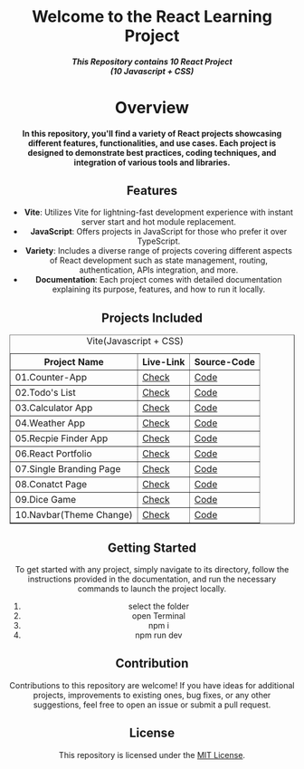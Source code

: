 <center> <h1> Welcome to the React Learning Project </h1></center>
<center> <h4><i> This Repository contains 10 React Project<br>
               (10 Javascript + CSS)</i></h4><center>
<h1>Overview</h1>
<h4>
In this repository, you'll find a variety of React projects showcasing different features, functionalities, and use cases. Each project is designed to demonstrate best practices, coding techniques, and integration of various tools and libraries.
</h4>

## Features

- **Vite**: Utilizes Vite for lightning-fast development experience with instant server start and hot module replacement.
- **JavaScript**: Offers projects in JavaScript for those who prefer it over TypeScript.
- **Variety**: Includes a diverse range of projects covering different aspects of React development such as state management, routing, authentication, APIs integration, and more.
- **Documentation**: Each project comes with detailed documentation explaining its purpose, features, and how to run it locally.

## Projects Included

<table border="1">
  <caption>Vite(Javascript + CSS)</caption>
  <tr>
    <th>Project Name</th>
    <th>Live-Link</th>
    <th>Source-Code</th>
  </tr>
  <tr>
    <td>01.Counter-App</td>
    <td><a href="https://counter-r1.netlify.app/">Check</td>
    <td><a href="https://github.com/SudeepAcharjee/10-React-Project--JS-CSS/tree/master/01COunter%20App">Code</td>
  </tr>
  <tr>
    <td>02.Todo's List</td>
    <td><a href="https://todo-list-r2.netlify.app/">Check</td>
    <td><a href="https://github.com/SudeepAcharjee/10-React-Project--JS-CSS/tree/master/02To-DO%20list">Code</td>
  </tr>
  
   <tr>
    <td>03.Calculator App</td>
    <td><a href="https://calculator-r3.netlify.app/">Check</td>
    <td><a href="https://github.com/SudeepAcharjee/20-React-JS-CSS-TS-Tailwindcss-/tree/master/10-React%20Project(JS%20and%20CSS)/03Calculator">Code</td>
  </tr>

  <tr>
    <td>04.Weather App</td>
    <td><a href="https://weather-app-r4.netlify.app">Check</td>
    <td><a href="https://github.com/SudeepAcharjee/20-React-JS-CSS-TS-Tailwindcss-/tree/master/10-React%20Project(JS%20and%20CSS)/04WeatherApp">Code</td>
  </tr>

  <tr>
    <td>05.Recpie Finder App</td>
    <td><a href="https://recpie-r5.netlify.app/">Check</td>
    <td><a href="https://github.com/SudeepAcharjee/20-React-JS-CSS-TS-Tailwindcss-/tree/master/10-React%20Project(JS%20and%20CSS)/05.Recipie%20Finder%20App">Code</td>
  </tr>


  <tr>
    <td>06.React Portfolio</td>
    <td><a href="https://sudeep-acharjee-live.netlify.app/">Check</td>
    <td><a href="https://github.com/SudeepAcharjee/20-React-JS-CSS-TS-Tailwindcss-/blob/master/10-React%20Project(JS%20and%20CSS)/06.React-Portfoilio">Code</td>
  </tr>



  <tr>
    <td>07.Single Branding Page</td>
    <td><a href="https://single-page-brand-r7.netlify.app/">Check</td>
    <td><a href="https://github.com/SudeepAcharjee/20-React-JS-CSS-TS-Tailwindcss-/tree/master/10-React%20Project(JS%20and%20CSS)/07.Single%20Page%20(Brand)">Code</td>
  </tr>

<tr>
    <td>08.Conatct Page</td>
    <td><a href="https://conatact-page-r8.netlify.app/">Check</td>
    <td><a href="https://github.com/SudeepAcharjee/20-React-JS-CSS-TS-Tailwindcss-/tree/master/10-React%20Project(JS%20and%20CSS)/07.Single%20Page%20(Brand)">Code</td>
  </tr>


  <tr>
    <td>09.Dice Game</td>
    <td><a href="https://dice-game-r9.netlify.app/">Check</td>
    <td><a href="https://github.com/SudeepAcharjee/20-React-JS-CSS-TS-Tailwindcss-/tree/master/10-React%20Project(JS%20and%20CSS)/09.Dice%20Game">Code</td>
  </tr>


  <tr>
    <td>10.Navbar(Theme Change)</td>
    <td><a href="https://navbar-theme-toggle-r10.netlify.app/">Check</td>
    <td><a href="https://github.com/SudeepAcharjee/20-React-JS-CSS-TS-Tailwindcss-/tree/master/10-React%20Project(JS%20and%20CSS)/10.Navabar(Theme%20Change)">Code</td>
  </tr>
</table>


## Getting Started

To get started with any project, simply navigate to its directory, follow the instructions provided in the documentation, and run the necessary commands to launch the project locally.
1. select the folder
2. open Terminal
3. npm i
4. npm run dev

## Contribution

Contributions to this repository are welcome! If you have ideas for additional projects, improvements to existing ones, bug fixes, or any other suggestions, feel free to open an issue or submit a pull request.

## License

This repository is licensed under the [MIT License](LICENSE).